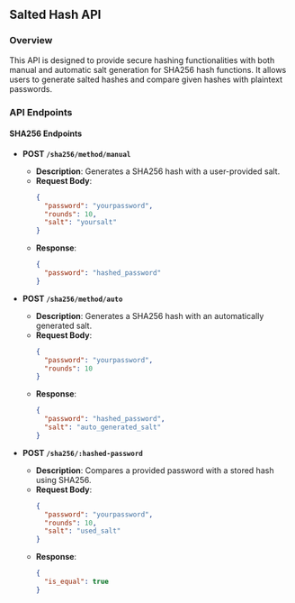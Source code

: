 ## Salted Hash API

### Overview

This API is designed to provide secure hashing functionalities with both manual
and automatic salt generation for SHA256  hash functions. It allows users to generate salted hashes and
compare given hashes with plaintext passwords.

### API Endpoints

#### SHA256 Endpoints

- **POST `/sha256/method/manual`**
    - **Description**: Generates a SHA256 hash with a user-provided salt.
    - **Request Body**:
      ```json
      {
        "password": "yourpassword",
        "rounds": 10,
        "salt": "yoursalt"
      }
      ```
    - **Response**:
      ```json
      {
        "password": "hashed_password"
      }
      ```

- **POST `/sha256/method/auto`**
    - **Description**: Generates a SHA256 hash with an automatically generated salt.
    - **Request Body**:
      ```json
      {
        "password": "yourpassword",
        "rounds": 10
      }
      ```
    - **Response**:
      ```json
      {
        "password": "hashed_password",
        "salt": "auto_generated_salt"
      }
      ```

- **POST `/sha256/:hashed-password`**
    - **Description**: Compares a provided password with a stored hash using SHA256.
    - **Request Body**:
      ```json
      {
        "password": "yourpassword",
        "rounds": 10,
        "salt": "used_salt"
      }
      ```
    - **Response**:
      ```json
      {
        "is_equal": true
      }
      ```
